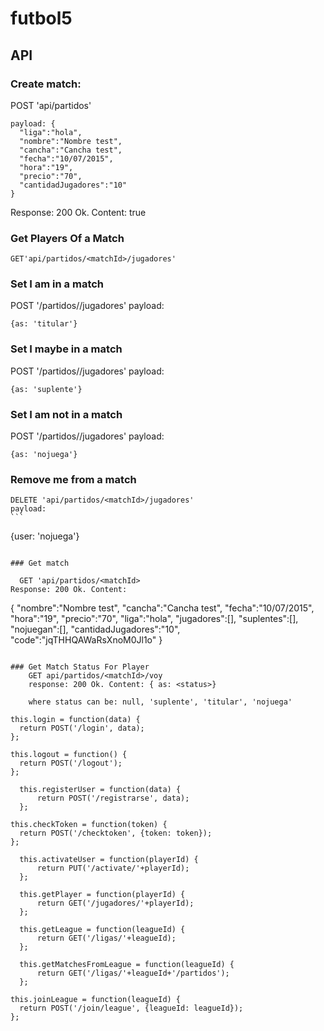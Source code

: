 # futbol5


## API

### Create match:
  POST 'api/partidos'  
  ```
  payload: {
    "liga":"hola",
    "nombre":"Nombre test",
    "cancha":"Cancha test",
    "fecha":"10/07/2015",
    "hora":"19",
    "precio":"70",
    "cantidadJugadores":"10"
  }
  ```
  Response: 200 Ok. Content: true

### Get Players Of a Match
	GET'api/partidos/<matchId>/jugadores'
	

### Set I am in a match
  POST '/partidos/<matchId>/jugadores'
  payload: 
  ```
  {as: 'titular'}
  ```

### Set I maybe in a match
  POST '/partidos/<matchId>/jugadores'
  payload: 
  ```
  {as: 'suplente'}
  ```
### Set I am not in a match
  POST '/partidos/<matchId>/jugadores'
  payload: 
  ```
  {as: 'nojuega'}
  ```  
### Remove me from a match

	DELETE 'api/partidos/<matchId>/jugadores'
	payload: 
	```
  {user: 'nojuega'}
  ```  
	
### Get match
	
	GET 'api/partidos/<matchId>
  Response: 200 Ok. Content: 
  ```
  {
   "nombre":"Nombre test",
   "cancha":"Cancha test",
   "fecha":"10/07/2015",
   "hora":"19",
   "precio":"70",
   "liga":"hola",
   "jugadores":[],
   "suplentes":[],
   "nojuegan":[],
   "cantidadJugadores":"10",
   "code":"jqTHHQAWaRsXnoM0Jl1o"
  }
  
  ```

### Get Match Status For Player
	  GET api/partidos/<matchId>/voy
	  response: 200 Ok. Content: { as: <status>}
	  
	  where status can be: null, 'suplente', 'titular', 'nojuega'
	
  this.login = function(data) {
    return POST('/login', data);
  };

  this.logout = function() {
    return POST('/logout');
  };

	this.registerUser = function(data) {
		return POST('/registrarse', data);
	};

  this.checkToken = function(token) {
    return POST('/checktoken', {token: token});
  };

	this.activateUser = function(playerId) {
		return PUT('/activate/'+playerId);
	};

	this.getPlayer = function(playerId) {
		return GET('/jugadores/'+playerId);
	};

	this.getLeague = function(leagueId) {
		return GET('/ligas/'+leagueId);
	};

	this.getMatchesFromLeague = function(leagueId) {
		return GET('/ligas/'+leagueId+'/partidos');
	};

  this.joinLeague = function(leagueId) {
    return POST('/join/league', {leagueId: leagueId});
  };
